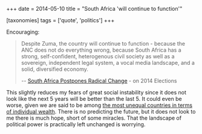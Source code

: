 +++
date = 2014-05-10
title = "South Africa 'will continue to function'"

[taxonomies]
tags = ['quote', 'politics']
+++

Encouraging:

> Despite Zuma, the country will continue to function - because the ANC
> does not do everything wrong, because South Africa has a strong,
> self-confident, heterogenous civil society as well as a sovereign,
> independent legal system, a vocal media landscape, and a solid,
> diversified economy.
>
> \-- [South Africa Postpones Radical Change] - on 2014 Elections

This slightly reduces my fears of great social instability since it does
not look like the next 5 years will be better than the last 5. It could
even be worse, given we are said to be among [the most unequal countries
in terms of individual wealth]. There is no predicting the future, but
it does not look to me there is much hope, short of some miracles. That
the landscape of political power is practically left unchanged is
worrying.

  [South Africa Postpones Radical Change]: http://allafrica.com/stories/201405092216.html
  [the most unequal countries in terms of individual wealth]: http://en.wikipedia.org/wiki/List_of_countries_by_income_equality
